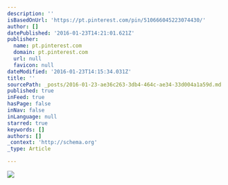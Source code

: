 ```yaml
---
description: ''
isBasedOnUrl: 'https://pt.pinterest.com/pin/510666045223074430/'
author: []
datePublished: '2016-01-23T14:21:01.621Z'
publisher:
  name: pt.pinterest.com
  domain: pt.pinterest.com
  url: null
  favicon: null
dateModified: '2016-01-23T14:15:34.031Z'
title: ''
sourcePath: _posts/2016-01-23-ae36c263-3db4-464c-ae34-33d004a1a59d.md
published: true
inFeed: true
hasPage: false
inNav: false
inLanguage: null
starred: true
keywords: []
authors: []
_context: 'http://schema.org'
_type: Article

---
```

![](https://s-media-cache-ak0.pinimg.com/736x/3b/19/ae/3b19ae1e324eedb52b257e6a19c91ccc.jpg)